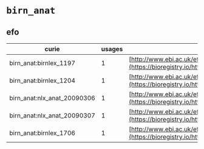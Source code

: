 # `birn_anat`
## efo
| curie                       |   usages | nodes                                                                                               |
|-----------------------------|----------|-----------------------------------------------------------------------------------------------------|
| birn_anat:birnlex_1197      |        1 | [http://www.ebi.ac.uk/efo/EFO:0002454](https://bioregistry.io/http://www.ebi.ac.uk/efo/EFO:0002454) |
| birn_anat:birnlex_1204      |        1 | [http://www.ebi.ac.uk/efo/EFO:0002456](https://bioregistry.io/http://www.ebi.ac.uk/efo/EFO:0002456) |
| birn_anat:nlx_anat_20090306 |        1 | [http://www.ebi.ac.uk/efo/EFO:0002458](https://bioregistry.io/http://www.ebi.ac.uk/efo/EFO:0002458) |
| birn_anat:nlx_anat_20090307 |        1 | [http://www.ebi.ac.uk/efo/EFO:0002459](https://bioregistry.io/http://www.ebi.ac.uk/efo/EFO:0002459) |
| birn_anat:birnlex_1706      |        1 | [http://www.ebi.ac.uk/efo/EFO:0002523](https://bioregistry.io/http://www.ebi.ac.uk/efo/EFO:0002523) |
